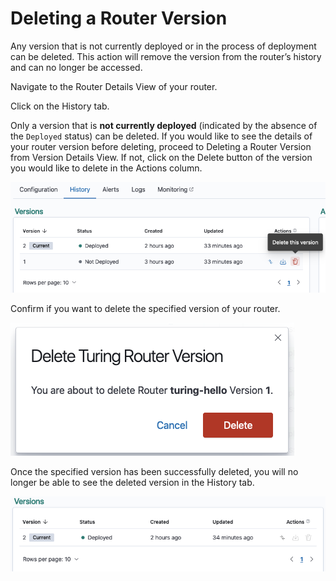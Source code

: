 # Deleting a Router Version

Any version that is not currently deployed or in the process of deployment can be deleted. This action will remove the version from the router’s history and can no longer be accessed.  

Navigate to the Router Details View of your router.

Click on the History tab.

Only a version that is **not currently deployed** (indicated by the absence of the `Deployed` status) can be deleted. If you would like to see the details of your router version before deleting, proceed to Deleting a Router Version from Version Details View. If not, click on the Delete button of the version you would like to delete in the Actions column.

![](../../.gitbook/assets/delete_version_button.png)

Confirm if you want to delete the specified version of your router.

![](../../.gitbook/assets/delete_version_modal.png)

Once the specified version has been successfully deleted, you will no longer be able to see the deleted version in the History tab.

![](../../.gitbook/assets/success_version_delete.png)
